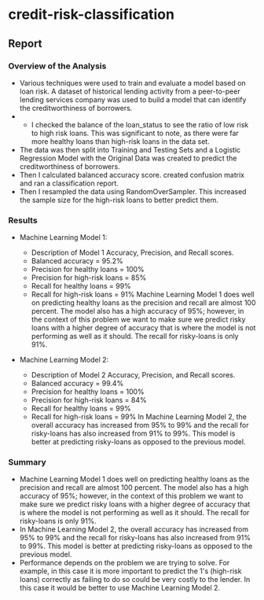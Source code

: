 # credit-risk-classification

## Report

### Overview of the Analysis

* Various techniques were used to train and evaluate a model based on loan risk. A dataset of historical lending activity from a peer-to-peer lending services company was used to build a model that can identify the creditworthiness of borrowers. 
* * I checked the balance of the loan_status to see the ratio of low risk to high risk loans. This was significant to note, as there were far more healthy loans than high-risk loans in the data set. 
* The data was then split into Training and Testing Sets and a Logistic Regression Model with the Original Data was created to predict the creditworthiness of borrowers.
* Then I calculated balanced accuracy score. created confusion matrix and ran a classification report.
* Then I resampled the data using RandomOverSampler. This increased the sample size for the high-risk loans to better predict them.

### Results

* Machine Learning Model 1:
  * Description of Model 1 Accuracy, Precision, and Recall scores.
  * Balanced accuracy = 95.2%
  * Precision for healthy loans = 100%
  * Precision for high-risk loans = 85%
  * Recall for healthy loans = 99%
  * Recall for high-risk loans = 91%
Machine Learning Model 1 does well on predicting healthy loans as the precision and recall are almost 100 percent. The model also has a high accuracy of 95%; however, in the context of this problem we want to make sure we predict risky loans with a higher degree of accuracy that is where the model is not performing as well as it should. The recall for risky-loans is only 91%.


* Machine Learning Model 2:
  * Description of Model 2 Accuracy, Precision, and Recall scores.
  * Balanced accuracy = 99.4%
  * Precision for healthy loans = 100%
  * Precision for high-risk loans = 84%
  * Recall for healthy loans = 99%
  * Recall for high-risk loans = 99%
In Machine Learning Model 2, the overall accuracy has increased from 95% to 99% and the recall for risky-loans has also increased from 91% to 99%. This model is better at predicting risky-loans as opposed to the previous model.

### Summary

* Machine Learning Model 1 does well on predicting healthy loans as the precision and recall are almost 100 percent. The model also has a high accuracy of 95%; however, in the context of this problem we want to make sure we predict risky loans with a higher degree of accuracy that is where the model is not performing as well as it should. The recall for risky-loans is only 91%.
* In Machine Learning Model 2, the overall accuracy has increased from 95% to 99% and the recall for risky-loans has also increased from 91% to 99%. This model is better at predicting risky-loans as opposed to the previous model.
* Performance depends on the problem we are trying to solve. For example, in this case it is more important to predict the 1's (high-risk loans) correctly as failing to do so could be very costly to the lender. In this case it would be better to use Machine Learning Model 2. 
